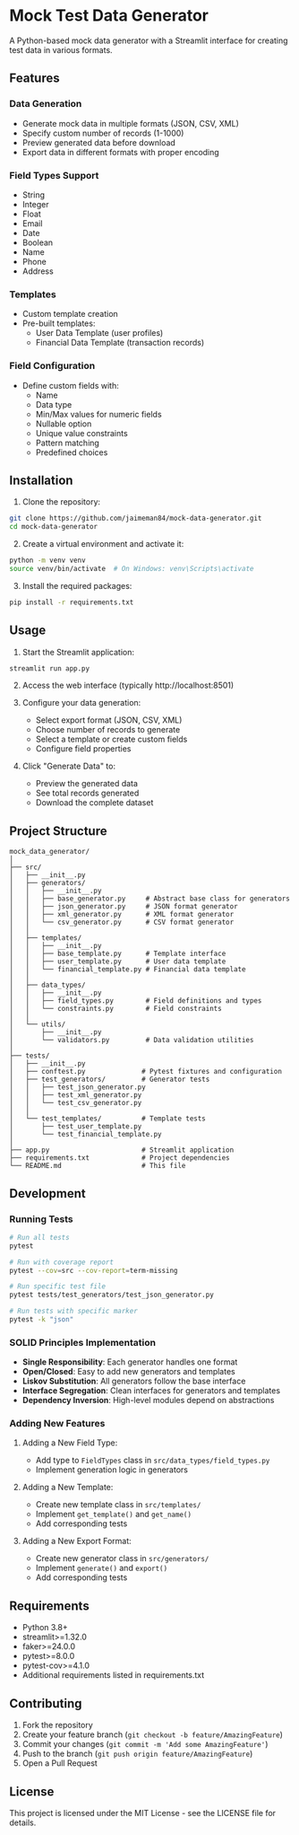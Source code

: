 # Mock Test Data Generator

A Python-based mock data generator with a Streamlit interface for creating test data in various formats.

## Features

### Data Generation
- Generate mock data in multiple formats (JSON, CSV, XML)
- Specify custom number of records (1-1000)
- Preview generated data before download
- Export data in different formats with proper encoding

### Field Types Support
- String
- Integer
- Float
- Email
- Date
- Boolean
- Name
- Phone
- Address

### Templates
- Custom template creation
- Pre-built templates:
  - User Data Template (user profiles)
  - Financial Data Template (transaction records)

### Field Configuration
- Define custom fields with:
  - Name
  - Data type
  - Min/Max values for numeric fields
  - Nullable option
  - Unique value constraints
  - Pattern matching
  - Predefined choices

## Installation

1. Clone the repository:
```bash
git clone https://github.com/jaimeman84/mock-data-generator.git
cd mock-data-generator
```

2. Create a virtual environment and activate it:
```bash
python -m venv venv
source venv/bin/activate  # On Windows: venv\Scripts\activate
```

3. Install the required packages:
```bash
pip install -r requirements.txt
```

## Usage

1. Start the Streamlit application:
```bash
streamlit run app.py
```

2. Access the web interface (typically http://localhost:8501)

3. Configure your data generation:
   - Select export format (JSON, CSV, XML)
   - Choose number of records to generate
   - Select a template or create custom fields
   - Configure field properties

4. Click "Generate Data" to:
   - Preview the generated data
   - See total records generated
   - Download the complete dataset

## Project Structure
```
mock_data_generator/
│
├── src/
│   ├── __init__.py
│   ├── generators/
│   │   ├── __init__.py
│   │   ├── base_generator.py     # Abstract base class for generators
│   │   ├── json_generator.py     # JSON format generator
│   │   ├── xml_generator.py      # XML format generator
│   │   └── csv_generator.py      # CSV format generator
│   │
│   ├── templates/
│   │   ├── __init__.py
│   │   ├── base_template.py      # Template interface
│   │   ├── user_template.py      # User data template
│   │   └── financial_template.py # Financial data template
│   │
│   ├── data_types/
│   │   ├── __init__.py
│   │   ├── field_types.py        # Field definitions and types
│   │   └── constraints.py        # Field constraints
│   │
│   └── utils/
│       ├── __init__.py
│       └── validators.py         # Data validation utilities
│
├── tests/
│   ├── __init__.py
│   ├── conftest.py              # Pytest fixtures and configuration
│   ├── test_generators/         # Generator tests
│   │   ├── test_json_generator.py
│   │   ├── test_xml_generator.py
│   │   └── test_csv_generator.py
│   │
│   └── test_templates/          # Template tests
│       ├── test_user_template.py
│       └── test_financial_template.py
│
├── app.py                       # Streamlit application
├── requirements.txt             # Project dependencies
└── README.md                    # This file
```

## Development

### Running Tests
```bash
# Run all tests
pytest

# Run with coverage report
pytest --cov=src --cov-report=term-missing

# Run specific test file
pytest tests/test_generators/test_json_generator.py

# Run tests with specific marker
pytest -k "json"
```

### SOLID Principles Implementation
- **Single Responsibility**: Each generator handles one format
- **Open/Closed**: Easy to add new generators and templates
- **Liskov Substitution**: All generators follow the base interface
- **Interface Segregation**: Clean interfaces for generators and templates
- **Dependency Inversion**: High-level modules depend on abstractions

### Adding New Features

1. Adding a New Field Type:
   - Add type to `FieldTypes` class in `src/data_types/field_types.py`
   - Implement generation logic in generators

2. Adding a New Template:
   - Create new template class in `src/templates/`
   - Implement `get_template()` and `get_name()`
   - Add corresponding tests

3. Adding a New Export Format:
   - Create new generator class in `src/generators/`
   - Implement `generate()` and `export()`
   - Add corresponding tests

## Requirements

- Python 3.8+
- streamlit>=1.32.0
- faker>=24.0.0
- pytest>=8.0.0
- pytest-cov>=4.1.0
- Additional requirements listed in requirements.txt

## Contributing

1. Fork the repository
2. Create your feature branch (`git checkout -b feature/AmazingFeature`)
3. Commit your changes (`git commit -m 'Add some AmazingFeature'`)
4. Push to the branch (`git push origin feature/AmazingFeature`)
5. Open a Pull Request

## License

This project is licensed under the MIT License - see the LICENSE file for details.